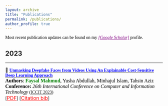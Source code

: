 ```yaml
---
layout: archive
title: "Publications"
permalink: /publications/
author_profile: true
---
```


<span style="color:black; font-family:Georgia;">Most recent publication updates can be found on my <a style ="color:#800080;" href="https://scholar.google.com/citations?user=XMEn-M4AAAAJ&hl=en"><em>[Google Scholar]</em></a> profile.</span><br>

## 2023

---

<!-- Paper 01 -->

<!-- Paper 08 -->

📌 [<span style="color:blue;font-family:Trebuchet MS;">**Unmasking Deepfake Faces from Videos Using An Explainable Cost-Sensitive Deep Learning Approach**</span>](https://ieeexplore.ieee.org/document/10441026) <br>
<span style="color:black;font-family:Georgia">
<font size="3"><strong>Authors</strong>: <strong style="color:green">Faysal Mahmud</strong>, Yusha Abdullah, Minhajul Islam, Tahsin Aziz </font>
</span>
<br>
<span style="color:black;font-family:Georgia">
<font size="3"><strong>Conference:</strong><em> 26th International Conference on Computer and Information Technology</em></font> ([ICCIT 2023](https://iccit.org.bd/2023/))
</span>
<br>
[<a style="color:red;" href="https://www.researchgate.net/publication/378533983_Unmasking_Deepfake_Faces_from_Videos_Using_An_Explainable_Cost-Sensitive_Deep_Learning_Approach"><font size="3">PDF</font></a>] [<a style="color:red;" href="#" onclick="$('#rank2023_bib').toggle();return false;"><font size="3">Citation bib</font></a>]

<div id="rank2023_bib" class="bib" style="display:none;">
    <pre>
        @article{shahariar2023rank,
          title={Rank Your Summaries: Enhancing Bengali Text Summarization via Ranking-based Approach},
          author={Shahariar, GM and Talukder, Tonmoy and Sotez, Rafin Alam Khan and Shawon, Md Tanvir Rouf},
          journal={arXiv preprint arXiv:2307.07392},
          year={2023}
        }
    </pre>
</div>


 <!-- @inproceedings{mahmud2023unmasking,
            title={Unmasking Deepfake Faces from Videos Using An Explainable Cost-Sensitive Deep Learning Approach},
            author={Mahmud, Faysal and Abdullah, Yusha and Islam, Minhajul and Aziz, Tahsin},
            booktitle={2023 26th International Conference on Computer and Information Technology (ICCIT)},
            pages={1--6},
            year={2023},
            organization={IEEE}
        } -->
